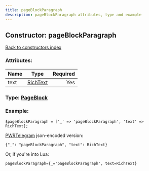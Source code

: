 ```yaml
---
title: pageBlockParagraph
description: pageBlockParagraph attributes, type and example
---
```

## Constructor: pageBlockParagraph  
[Back to constructors index](index.md)



### Attributes:

| Name     |    Type       | Required |
|----------|:-------------:|---------:|
|text|[RichText](../types/RichText.md) | Yes|



### Type: [PageBlock](../types/PageBlock.md)


### Example:

```
$pageBlockParagraph = ['_' => 'pageBlockParagraph', 'text' => RichText];
```  

[PWRTelegram](https://pwrtelegram.xyz) json-encoded version:

```
{"_": "pageBlockParagraph", "text": RichText}
```


Or, if you're into Lua:  


```
pageBlockParagraph={_='pageBlockParagraph', text=RichText}

```



